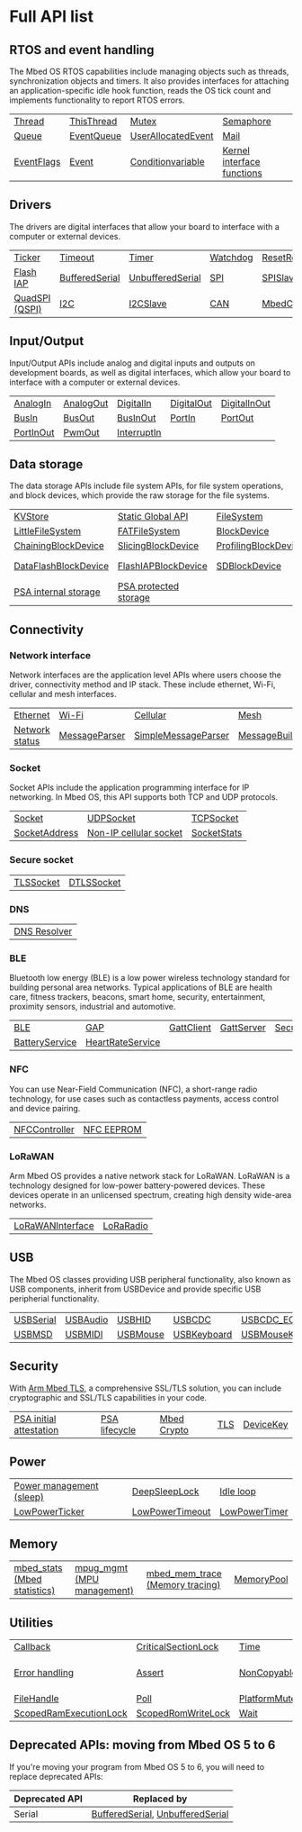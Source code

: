 # Full API list
<!--these are now just the APIs - do I want to add the tutorials?-->

## RTOS and event handling

The Mbed OS RTOS capabilities include managing objects such as threads, synchronization objects and timers. It also provides interfaces for attaching an application-specific idle hook function, reads the OS tick count and implements functionality to report RTOS errors.


<table>
<tbody>
<tr>
<td><a href="rtos-apis.html">Thread</a></td>
<td><a href="thisthread.html">ThisThread</a></td>
<td><a href="mutex.html">Mutex</a></td>
<td><a href="semaphore.html">Semaphore</a></td>
</tr>
<tr>
<td><a href="queue.html">Queue</a></td>
<td><a href="eventqueue.html">EventQueue</a></td>
<td><a href="userallocatedevent.html">UserAllocatedEvent</a></td>
<td><a href="mail.html">Mail</a></td>
</tr>
<tr>
<td><a href="eventflags.html">EventFlags</a></td>
<td><a href="event.html">Event</a></td>
<td><a href="conditionvariable.html">Conditionvariable</a></td>
<td><a href="kernel-interface-functions.html">Kernel interface functions</a></td>
</tr>
</tbody>
</table>

## Drivers

The drivers are digital interfaces that allow your board to interface with a computer or external devices.

<table>
<tbody>
<tr>
<td><a href="driver-apis.html">Ticker</a></td>
<td><a href="timeout.html">Timeout</a></td>
<td><a href="timer.html">Timer</a></td>
<td><a href="watchdog.html">Watchdog</a></td>
<td><a href="resetreason.html">ResetReason</a></td>
</tr>
<tr>
<td><a href="flash-iap.html">Flash IAP</a></td>
<td><a href="bufferedserial.html">BufferedSerial</a></td>
<td><a href="unbufferedserial.html">UnbufferedSerial</a></td>
<td><a href="spi.html">SPI</a></td>
<td><a href="spislave.html">SPISlave</a></td>
</tr>
<tr>
<td><a href="quadspi-qspi.html">QuadSPI (QSPI)</a></td>
<td><a href="i2c.html">I2C</a></td>
<td><a href="i2cslave.html">I2CSlave</a></td>
<td><a href="can.html">CAN</a></td>
<td><a href="mbedcrc.html">MbedCRC</a></td>
</tr>
</tbody>
</table>

## Input/Output

Input/Output APIs include analog and digital inputs and outputs on development boards, as well as digital interfaces, which allow your board to interface with a computer or external devices.

<table>
<tbody>
<tr>
<td><a href="i-o-apis.html">AnalogIn</a></td>
<td><a href="analogout.html">AnalogOut</a></td>
<td><a href="digitalin.html">DigitalIn</a></td>
<td><a href="digitalout.html">DigitalOut</a></td>
<td><a href="digitalinout.html">DigitalInOut</a></td>
</tr>
<tr>
<td><a href="busin.html">BusIn</a></td>
<td><a href="busout.html">BusOut</a></td>
<td><a href="businout.html">BusInOut</a></td>
<td><a href="portin.html">PortIn</a></td>
<td><a href="portout.html">PortOut</a></td>
</tr>
<tr>
<td><a href="portinout.html">PortInOut</a></td>
<td><a href="pwmout.html">PwmOut</a></td>
<td><a href="interruptin.html">InterruptIn</a></td>
</tr>
</tbody>
</table>

## Data storage

The data storage APIs include file system APIs, for file system operations, and block devices, which provide the raw storage for the file systems.

<table>
<tbody>
<tr>
<td><a href="data-apis.html">KVStore</a></td>
<td><a href="static-global-api.html">Static Global API</a></td>
<td><a href="filesystem.html">FileSystem</a></td>
<td><a href="dir.html">Dir</a></td>
<td><a href="file.html">File</a></td>
</tr>
<tr>
<td><a href="littlefilesystem.html">LittleFileSystem</a></td>
<td><a href="fatfilesystem.html">FATFileSystem</a></td>
<td><a href="blockdevice.html">BlockDevice</a></td>
<td><a href="heapblockdevice.html">HeapBlockDevice</a></td>
<td><a href="mbrblockdevice.html">MBRBlockDevice</a></td>
</tr>
<tr>
<td><a href="chainingblockdevice.html">ChainingBlockDevice</a></td>
<td><a href="slicingblockdevice.html">SlicingBlockDevice</a></td>
<td><a href="profilingblockdevice.html">ProfilingBlockDevice</a></td>
<td><a href="bufferedblockdevice.html">BufferedBlockDevice</a></td>
<td><a href="flashsimblockdevice.html">FlashSimBlockDevice</a></td>
</tr>
<tr>
<td><a href="dataflashblockdevice.html">DataFlashBlockDevice</a></td>
<td><a href="flashiapblockdevice.html">FlashIAPBlockDevice</a></td>
<td><a href="sdblockdevice.html">SDBlockDevice</a></td>
<td><a href="spi-flash-block-device.html">SPI Flash block device</a></td>
<td><a href="qspifblockdevice.html">QSPIFBlockDevice</a></td>
</tr>
<tr>
<td><a href="psa-internal-storage.html">PSA internal storage</a></td>
<td><a href="psa-protected-storage.html">PSA protected storage</a></td>
</tr>
</tbody>
</table>


## Connectivity

### Network interface

Network interfaces are the application level APIs where users choose the driver, connectivity method and IP stack. These include ethernet, Wi-Fi, cellular and mesh interfaces.

<table>
<tbody>
<tr>
<td><a href="ethernet.html">Ethernet</a></td>
<td><a href="wi-fi.html">Wi-Fi</a></td>
<td><a href="cellular-api.html">Cellular</a></td>
<td><a href="mesh-api.html">Mesh</a></td>
</tr>
<tr>
<td><a href="network-status.html">Network status</a></td>
<td><a href="messageparser.html">MessageParser</a></td>
<td><a href="simplemessageparser.html">SimpleMessageParser</a></td>
<td><a href="messagebuilder.html">MessageBuilder</a></td>
</tr>
</tbody>
</table>

### Socket

Socket APIs include the application programming interface for IP networking. In Mbed OS, this API supports both TCP and UDP protocols.

<table>
<tbody>
<tr>
<td><a href="socket.html">Socket</a></td>
<td><a href="udpsocket.html">UDPSocket</a></td>
<td><a href="tcpsocket.html">TCPSocket</a></td>
</tr>
<tr>
<td><a href="socketaddress.html">SocketAddress</a></td>
<td><a href="non-ip-cellular-socket.html">Non-IP cellular socket</a></td>
<td><a href="socketstats.html">SocketStats</a></td>
</tr>
</tbody>
</table>

### Secure socket

<table>
<tbody>
<tr>
<td><a href="secure-socket-apis.html">TLSSocket</a></td>
<td><a href="dtlssocket.html">DTLSSocket</a></td>
</tr>
</tbody>
</table>

### DNS

<table>
<tbody>
<tr>
<td><a href="dns-apis.html">DNS Resolver</a></td>
</tr>
</tbody>
</table>

### BLE

Bluetooth low energy (BLE) is a low power wireless technology standard for building personal area networks. Typical applications of BLE are health care, fitness trackers, beacons, smart home, security, entertainment, proximity sensors, industrial and automotive.

<table>
<tbody>
<tr>
<td><a href="ble.html">BLE</a></td>
<td><a href="gap.html">GAP</a></td>
<td><a href="gattclient.html">GattClient</a></td>
<td><a href="gattserver.html">GattServer</a></td>
<td><a href="SecurityManager.html">SecurityManager</a></td>
</tr>
<tr>
<td><a href="batteryservice.html">BatteryService</a></td>
<td><a href="heartrateservice.html">HeartRateService</a></td>
</tr>
</tbody>
</table>

### NFC

You can use Near-Field Communication (NFC), a short-range radio technology, for use cases such as contactless payments, access control and device pairing.

<table>
<tbody>
<tr>
<td><a href="nfccontroller.html">NFCController</a></td>
<td><a href="nfc-eeprom.html">NFC EEPROM</a></td>
</tr>
</tbody>
</table>

### LoRaWAN

Arm Mbed OS provides a native network stack for LoRaWAN. LoRaWAN is a technology designed for low-power battery-powered devices. These devices operate in an unlicensed spectrum, creating high density wide-area networks.

<table>
<tbody>
<tr>
<td><a href="lorawaninterface.html">LoRaWANInterface</a></td>
<td><a href="loraradio.html">LoRaRadio</a></td>
</tr>
</tbody>
</table>

## USB

The Mbed OS classes providing USB peripheral functionality, also known as USB components, inherit from USBDevice and provide specific USB peripherial functionality.

<table>
<tbody>
<tr>
<td><a href="usb-apis.html">USBSerial</a></td>
<td><a href="usbaudio.html">USBAudio</a></td>
<td><a href="ubshid.html">USBHID</a></td>
<td><a href="usbcdc.html">USBCDC</a></td>
<td><a href="usbcdc-ecm.html">USBCDC_ECM</a></td>
</tr>
<tr>
<td><a href="usbmsd.html">USBMSD</a></td>
<td><a href="usbmidi.html">USBMIDI</a></td>
<td><a href="usbmouse.html">USBMouse</a></td>
<td><a href="usbkeyboard.html">USBKeyboard</a></td>
<td><a href="usbmousekeyboard.html">USBMouseKeyboard</a></td>
</tr>
</tbody>
</table>

## Security

With [Arm Mbed TLS](security.html), a comprehensive SSL/TLS solution, you can include cryptographic and SSL/TLS capabilities in your code.

<table>
<tbody>
<tr>
<td><a href="security-apis.html">PSA initial attestation</a></td>
<td><a href="psa-lifecycle.html">PSA lifecycle</a></td>
<td><a href="mbed-crypto.html">Mbed Crypto</a></td>
<td><a href="tls.html">TLS</a></td>
<td><a href="devicekey.html">DeviceKey</a></td>
</tr>
</tbody>
</table>

## Power

<table>
<tbody>
<tr>
<td><a href="power-apis.html">Power management (sleep)</a></td>
<td><a href="deepsleeplock.html">DeepSleepLock</a></td>
<td><a href="idle-loop.html">Idle loop</a></td>
</tr>
<tr>
<td><a href="lowpowerticker.html">LowPowerTicker</a></td>
<td><a href="lowpowertimeout.html">LowPowerTimeout</a></td>
<td><a href="lowpowertimer.html">LowPowerTimer</a></td>
</tr>
</tbody>
</table>

## Memory

<table>
<tbody>
<tr>
<td><a href="mbed-statistics.html">mbed_stats (Mbed statistics)</a></td>
<td><a href="mpu-management.html">mpug_mgmt (MPU management)</a></td>
<td><a href="memory-tracing.html">mbed_mem_trace (Memory tracing)</a></td>
<td><a href="memorypool.html">MemoryPool</a></td>
</tr>
</tbody>
</table>

## Utilities

<table>
<tbody>
<tr>
<td><a href="util-apis.html">Callback</a></td>
<td><a href="criticalsectionlock.html">CriticalSectionLock</a></td>
<td><a href="time.html">Time</a></td>
<td><a href="rtc.html">RTC</a></td>
<td><a href="debug.html">Debug</a></td>
</tr>
<tr>
<td><a href="error-handling.html">Error handling</a></td>
<td><a href="assert.html">Assert</a></td>
<td><a href="noncopyable.html">NonCopyable</a></td>
<td><a href="shared-pointer.html">SharedPtr (Shared pointer)</a></td>
<td><a href="span.html">Span</a></td>
</tr>
<tr>
<td><a href="filehandle.html">FileHandle</a></td>
<td><a href="poll.html">Poll</a></td>
<td><a href="platformmutex.html">PlatformMutex</a></td>
<td><a href="circularbuffer.html">CircularBuffer</a></td>
<td><a href="atcmdparser.html">ATCmdParser</a></td>
</tr>
<tr>
<td><a href="scopedramexecutionlock.html">ScopedRamExecutionLock</a></td>
<td><a href="scopedromwritelock.html">ScopedRomWriteLock</a></td>
<td><a href="wait.html">Wait</a></td>
</tr>
</tbody>
</table>

## Deprecated APIs: moving from Mbed OS 5 to 6

If you're moving your program from Mbed OS 5 to 6, you will need to replace deprecated APIs:

| Deprecated API | Replaced by |
| - | - |
| Serial | [BufferedSerial](../apis/bufferedserial.html), [UnbufferedSerial](../apis/unbufferedserial.html) |
